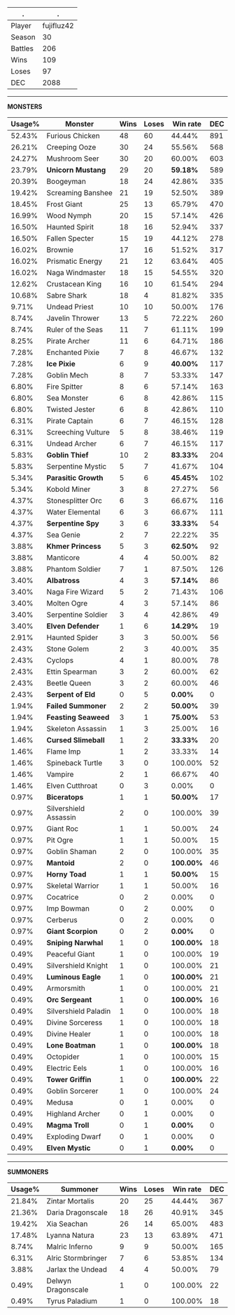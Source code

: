 .|.
|-|-
Player|fujifluz42
Season|30
Battles|206
Wins|109
Loses|97
DEC|2088

---
**MONSTERS**

Usage%|Monster|Wins|Loses|Win rate|DEC|
-|-|-|-|-|-|
52.43%|Furious Chicken|48|60|44.44%|891|
26.21%|Creeping Ooze|30|24|55.56%|568|
24.27%|Mushroom Seer|30|20|60.00%|603|
23.79%|**Unicorn Mustang**|29|20|**59.18%**|589|
20.39%|Boogeyman|18|24|42.86%|335|
19.42%|Screaming Banshee|21|19|52.50%|389|
18.45%|Frost Giant|25|13|65.79%|470|
16.99%|Wood Nymph|20|15|57.14%|426|
16.50%|Haunted Spirit|18|16|52.94%|337|
16.50%|Fallen Specter|15|19|44.12%|278|
16.02%|Brownie|17|16|51.52%|317|
16.02%|Prismatic Energy|21|12|63.64%|405|
16.02%|Naga Windmaster|18|15|54.55%|320|
12.62%|Crustacean King|16|10|61.54%|294|
10.68%|Sabre Shark|18|4|81.82%|335|
9.71%|Undead Priest|10|10|50.00%|176|
8.74%|Javelin Thrower|13|5|72.22%|260|
8.74%|Ruler of the Seas|11|7|61.11%|199|
8.25%|Pirate Archer|11|6|64.71%|186|
7.28%|Enchanted Pixie|7|8|46.67%|132|
7.28%|**Ice Pixie**|6|9|**40.00%**|117|
7.28%|Goblin Mech|8|7|53.33%|147|
6.80%|Fire Spitter|8|6|57.14%|163|
6.80%|Sea Monster|6|8|42.86%|115|
6.80%|Twisted Jester|6|8|42.86%|110|
6.31%|Pirate Captain|6|7|46.15%|128|
6.31%|Screeching Vulture|5|8|38.46%|119|
6.31%|Undead Archer|6|7|46.15%|117|
5.83%|**Goblin Thief**|10|2|**83.33%**|204|
5.83%|Serpentine Mystic|5|7|41.67%|104|
5.34%|**Parasitic Growth**|5|6|**45.45%**|102|
5.34%|Kobold Miner|3|8|27.27%|56|
4.37%|Stonesplitter Orc|6|3|66.67%|116|
4.37%|Water Elemental|6|3|66.67%|111|
4.37%|**Serpentine Spy**|3|6|**33.33%**|54|
4.37%|Sea Genie|2|7|22.22%|35|
3.88%|**Khmer Princess**|5|3|**62.50%**|92|
3.88%|Manticore|4|4|50.00%|82|
3.88%|Phantom Soldier|7|1|87.50%|126|
3.40%|**Albatross**|4|3|**57.14%**|86|
3.40%|Naga Fire Wizard|5|2|71.43%|106|
3.40%|Molten Ogre|4|3|57.14%|86|
3.40%|Serpentine Soldier|3|4|42.86%|49|
3.40%|**Elven Defender**|1|6|**14.29%**|19|
2.91%|Haunted Spider|3|3|50.00%|56|
2.43%|Stone Golem|2|3|40.00%|35|
2.43%|Cyclops|4|1|80.00%|78|
2.43%|Ettin Spearman|3|2|60.00%|62|
2.43%|Beetle Queen|3|2|60.00%|46|
2.43%|**Serpent of Eld**|0|5|**0.00%**|0|
1.94%|**Failed Summoner**|2|2|**50.00%**|39|
1.94%|**Feasting Seaweed**|3|1|**75.00%**|53|
1.94%|Skeleton Assassin|1|3|25.00%|16|
1.46%|**Cursed Slimeball**|1|2|**33.33%**|20|
1.46%|Flame Imp|1|2|33.33%|14|
1.46%|Spineback Turtle|3|0|100.00%|52|
1.46%|Vampire|2|1|66.67%|40|
1.46%|Elven Cutthroat|0|3|0.00%|0|
0.97%|**Biceratops**|1|1|**50.00%**|17|
0.97%|Silvershield Assassin|2|0|100.00%|39|
0.97%|Giant Roc|1|1|50.00%|24|
0.97%|Pit Ogre|1|1|50.00%|15|
0.97%|Goblin Shaman|2|0|100.00%|35|
0.97%|**Mantoid**|2|0|**100.00%**|46|
0.97%|**Horny Toad**|1|1|**50.00%**|15|
0.97%|Skeletal Warrior|1|1|50.00%|16|
0.97%|Cocatrice|0|2|0.00%|0|
0.97%|Imp Bowman|0|2|0.00%|0|
0.97%|Cerberus|0|2|0.00%|0|
0.97%|**Giant Scorpion**|0|2|**0.00%**|0|
0.49%|**Sniping Narwhal**|1|0|**100.00%**|18|
0.49%|Peaceful Giant|1|0|100.00%|19|
0.49%|Silvershield Knight|1|0|100.00%|21|
0.49%|**Luminous Eagle**|1|0|**100.00%**|21|
0.49%|Armorsmith|1|0|100.00%|21|
0.49%|**Orc Sergeant**|1|0|**100.00%**|16|
0.49%|Silvershield Paladin|1|0|100.00%|18|
0.49%|Divine Sorceress|1|0|100.00%|18|
0.49%|Divine Healer|1|0|100.00%|18|
0.49%|**Lone Boatman**|1|0|**100.00%**|18|
0.49%|Octopider|1|0|100.00%|15|
0.49%|Electric Eels|1|0|100.00%|16|
0.49%|**Tower Griffin**|1|0|**100.00%**|22|
0.49%|Goblin Sorcerer|1|0|100.00%|24|
0.49%|Medusa|0|1|0.00%|0|
0.49%|Highland Archer|0|1|0.00%|0|
0.49%|**Magma Troll**|0|1|**0.00%**|0|
0.49%|Exploding Dwarf|0|1|0.00%|0|
0.49%|**Elven Mystic**|0|1|**0.00%**|0|

---
**SUMMONERS**

Usage%|Summoner|Wins|Loses|Win rate|DEC|
-|-|-|-|-|-|
21.84%|Zintar Mortalis|20|25|44.44%|367|
21.36%|Daria Dragonscale|18|26|40.91%|345|
19.42%|Xia Seachan|26|14|65.00%|483|
17.48%|Lyanna Natura|23|13|63.89%|471|
8.74%|Malric Inferno|9|9|50.00%|165|
6.31%|Alric Stormbringer|7|6|53.85%|134|
3.88%|Jarlax the Undead|4|4|50.00%|79|
0.49%|Delwyn Dragonscale|1|0|100.00%|22|
0.49%|Tyrus Paladium|1|0|100.00%|18|
